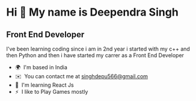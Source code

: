 Hi 👋 My name is Deependra Singh
================================

Front End Developer
-------------------

I've been learning coding since i am in 2nd year i started with my c++ and then Python and then i have started my carrer as a Front End Developer

*   🌍  I'm based in India
*   ✉️  You can contact me at [singhdepu566@gmail.com](mailto:singhdepu566@gmail.com)
*   🧠  I'm learning React Js
*   ⚡  I like to Play Games mostly
